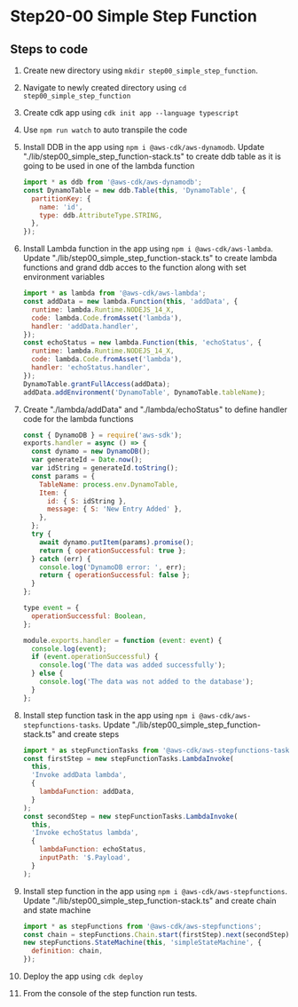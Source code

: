 # Step20-00 Simple Step Function

## Steps to code

1. Create new directory using `mkdir step00_simple_step_function`.
2. Navigate to newly created directory using `cd step00_simple_step_function`
3. Create cdk app using `cdk init app --language typescript`
4. Use `npm run watch` to auto transpile the code
5. Install DDB in the app using `npm i @aws-cdk/aws-dynamodb`. Update "./lib/step00_simple_step_function-stack.ts" to create ddb table as it is going to be used in one of the lambda function

   ```js
   import * as ddb from '@aws-cdk/aws-dynamodb';
   const DynamoTable = new ddb.Table(this, 'DynamoTable', {
     partitionKey: {
       name: 'id',
       type: ddb.AttributeType.STRING,
     },
   });
   ```

6. Install Lambda function in the app using `npm i @aws-cdk/aws-lambda`. Update "./lib/step00_simple_step_function-stack.ts" to create lambda functions and grand ddb acces to the function along with set environment variables

   ```js
   import * as lambda from '@aws-cdk/aws-lambda';
   const addData = new lambda.Function(this, 'addData', {
     runtime: lambda.Runtime.NODEJS_14_X,
     code: lambda.Code.fromAsset('lambda'),
     handler: 'addData.handler',
   });
   const echoStatus = new lambda.Function(this, 'echoStatus', {
     runtime: lambda.Runtime.NODEJS_14_X,
     code: lambda.Code.fromAsset('lambda'),
     handler: 'echoStatus.handler',
   });
   DynamoTable.grantFullAccess(addData);
   addData.addEnvironment('DynamoTable', DynamoTable.tableName);
   ```

7. Create "./lambda/addData" and "./lambda/echoStatus" to define handler code for the lambda functions

   ```js
   const { DynamoDB } = require('aws-sdk');
   exports.handler = async () => {
     const dynamo = new DynamoDB();
     var generateId = Date.now();
     var idString = generateId.toString();
     const params = {
       TableName: process.env.DynamoTable,
       Item: {
         id: { S: idString },
         message: { S: 'New Entry Added' },
       },
     };
     try {
       await dynamo.putItem(params).promise();
       return { operationSuccessful: true };
     } catch (err) {
       console.log('DynamoDB error: ', err);
       return { operationSuccessful: false };
     }
   };
   ```

   ```js
   type event = {
     operationSuccessful: Boolean,
   };

   module.exports.handler = function (event: event) {
     console.log(event);
     if (event.operationSuccessful) {
       console.log('The data was added successfully');
     } else {
       console.log('The data was not added to the database');
     }
   };
   ```

8. Install step function task in the app using `npm i @aws-cdk/aws-stepfunctions-tasks`. Update "./lib/step00_simple_step_function-stack.ts" and create steps

   ```js
   import * as stepFunctionTasks from '@aws-cdk/aws-stepfunctions-tasks';
   const firstStep = new stepFunctionTasks.LambdaInvoke(
     this,
     'Invoke addData lambda',
     {
       lambdaFunction: addData,
     }
   );
   const secondStep = new stepFunctionTasks.LambdaInvoke(
     this,
     'Invoke echoStatus lambda',
     {
       lambdaFunction: echoStatus,
       inputPath: '$.Payload',
     }
   );
   ```

9. Install step function in the app using `npm i @aws-cdk/aws-stepfunctions`. Update "./lib/step00_simple_step_function-stack.ts" and create chain and state machine

   ```js
   import * as stepFunctions from '@aws-cdk/aws-stepfunctions';
   const chain = stepFunctions.Chain.start(firstStep).next(secondStep);
   new stepFunctions.StateMachine(this, 'simpleStateMachine', {
     definition: chain,
   });
   ```

10. Deploy the app using `cdk deploy`
11. From the console of the step function run tests.
